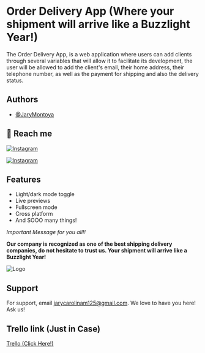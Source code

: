 ﻿
# Order Delivery App (Where your shipment will arrive like a Buzzlight Year!)

The Order Delivery App, is a web application where users can add clients through several variables that will allow it to facilitate its development, the user will be allowed to add the client's email, their home address, their telephone number, as well as the payment for shipping and also the delivery status.

## Authors

- [@JaryMontoya](https://www.github.com/JaryMontoya)

## 🔗 Reach me

[![Instagram](https://img.shields.io/badge/Instagram-1DA1F2?style=for-the-badge&logo=Instagram&logoColor=white)](https://twitter.com/jary_montoya_)

[![Instagram](https://img.shields.io/badge/GitHub-1DA1F2?style=for-the-badge&logo=Github&logoColor=white)](https://twitter.com/JaryMontoya)

## Features

- Light/dark mode toggle
- Live previews
- Fullscreen mode
- Cross platform
- And SOOO many things!

*Important Message for you all!!*

**Our company is recognized as one of the best shipping delivery companies, do not hesitate to trust us. Your shipment will arrive like a Buzzlight Year!**

![Logo](https://img.freepik.com/free-vector/warehouse-shelves-with-cardboard-wooden-boxes-vector-cartoon-illustration-factory-delivery-company-supermarket-storehouse-interior-packages-with-goods-large-room-with-lamps-ceiling_107791-23124.jpg?t=st=1727257713~exp=1727261313~hmac=3d99db8377b1b50a2dc2dd7f3392da3edba997174aa99b937db1ea026cebc749&w=1380)

## Support

For support, email <jarycarolinam125@gmail.com>. We love to have you here!
Ask us!

## Trello link (Just in Case)
[Trello (Click Here!)](https://trello.com/invite/b/66d291c23870c93b3fd7c90b/ATTI965a3ba6ad6b73c09012f5289ab704901C6B622C/proyecto-integrador-order-delivery)

